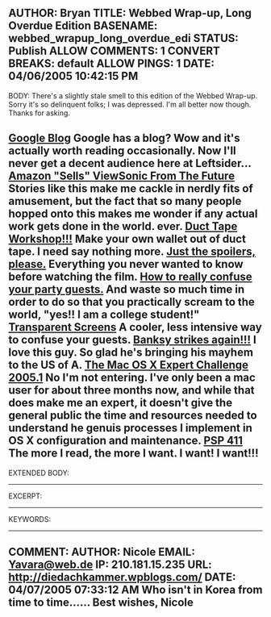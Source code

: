 AUTHOR: Bryan
TITLE: Webbed Wrap-up, Long Overdue Edition
BASENAME: webbed_wrapup_long_overdue_edi
STATUS: Publish
ALLOW COMMENTS: 1
CONVERT BREAKS: __default__
ALLOW PINGS: 1
DATE: 04/06/2005 10:42:15 PM
-----
BODY:
There's a slightly stale smell to this edition of the Webbed Wrap-up. Sorry it's so delinquent folks; I was depressed. I'm all better now though. Thanks for asking.

<a href="http://www.google.com/googleblog/">Google Blog</a>
Google has a blog? Wow and it's actually worth reading occasionally. Now I'll never get a decent audience here at Leftsider...
<a href="http://www.techweb.com/rss/159905652">Amazon "Sells" ViewSonic From The Future</a>
Stories like this make me cackle in nerdly fits of amusement, but the fact that so many people hopped onto this makes me wonder if any actual work gets done in the world. ever.
<a href="http://www.3m.com/intl/CA/english/centres/home_leisure/duct_tape/dt_wallet.html">Duct Tape Workshop!!!</a>
Make your own wallet out of duct tape. I need say nothing more.
<a href="http://www.crunchland.com/ubbs/Forum20/HTML/000201.html">Just the spoilers, please.</a>
Everything you never wanted to know before watching the film.
<a href="http://www.livejournal.com/users/zestyping/97476.html">How to really confuse your party guests.</a>
And waste so much time in order to do so that you practically scream to the world, "yes!! I am a college student!"
<a href="http://www.flickr.com/photos/w00kie/sets/180637/">Transparent Screens</a>
A cooler, less intensive way to confuse your guests.
<a href="http://www.woostercollective.com/2005/03/wooster-exclusive-banksy-hits-new.html">Banksy strikes again!!!</a>
I love this guy. So glad he's bringing his mayhem to the US of A.
<a href="http://www.kernelthread.com/mac/challenge/">The Mac OS X Expert Challenge 2005.1</a>
No I'm not entering. I've only been a mac user for about three months now, and while that does make me an expert, it doesn't give the general public the time and resources needed to understand he genuis processes I implement in OS X configuration and maintenance.
<a href="http://www.psp411.com/">PSP 411</a>
The more I read, the more I want. I want! I want!!!
-----
EXTENDED BODY:

-----
EXCERPT:

-----
KEYWORDS:

-----

COMMENT:
AUTHOR: Nicole
EMAIL: Yavara@web.de
IP: 210.181.15.235
URL: http://diedachkammer.wpblogs.com/
DATE: 04/07/2005 07:33:12 AM
Who isn't in Korea from time to time......
Best wishes, Nicole
-----


